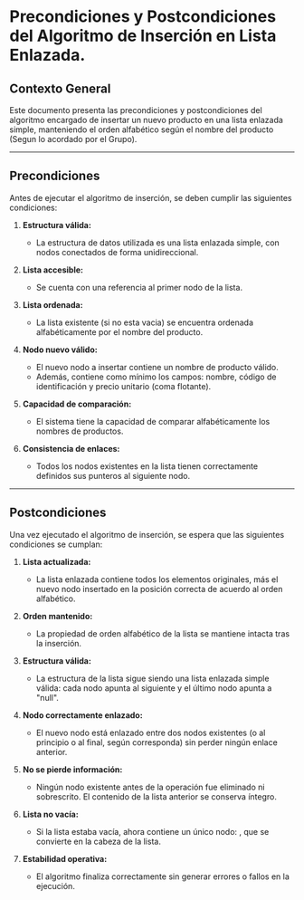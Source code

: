 # Precondiciones y Postcondiciones del Algoritmo de Inserción en Lista Enlazada.

## Contexto General
Este documento presenta las precondiciones y postcondiciones del algoritmo encargado de insertar un nuevo producto en una lista enlazada simple, manteniendo el orden alfabético según el nombre del producto (Segun lo acordado por el Grupo). 

---

## Precondiciones
Antes de ejecutar el algoritmo de inserción, se deben cumplir las siguientes condiciones:

1. **Estructura válida:**
   - La estructura de datos utilizada es una lista enlazada simple, con nodos conectados de forma unidireccional.

2. **Lista accesible:**
   - Se cuenta con una referencia al primer nodo de la lista.

3. **Lista ordenada:**
   - La lista existente (si no esta vacia) se encuentra ordenada alfabéticamente por el nombre del producto.

4. **Nodo nuevo válido:**
   - El nuevo nodo  a insertar contiene un nombre de producto válido.
   - Además, contiene como mínimo los campos: nombre, código de identificación y precio unitario (coma flotante).

5. **Capacidad de comparación:**
   - El sistema tiene la capacidad de comparar alfabéticamente los nombres de productos.

6. **Consistencia de enlaces:**
   - Todos los nodos existentes en la lista tienen correctamente definidos sus punteros al siguiente nodo.
---

## Postcondiciones
Una vez ejecutado el algoritmo de inserción, se espera que las siguientes condiciones se cumplan:

1. **Lista actualizada:**
   - La lista enlazada contiene todos los elementos originales, más el nuevo nodo  insertado en la posición correcta de acuerdo al orden alfabético.

2. **Orden mantenido:**
   - La propiedad de orden alfabético de la lista se mantiene intacta tras la inserción.

3. **Estructura válida:**
   - La estructura de la lista sigue siendo una lista enlazada simple válida: cada nodo apunta al siguiente y el último nodo apunta a "null".

4. **Nodo correctamente enlazado:**
   - El nuevo nodo  está enlazado entre dos nodos existentes (o al principio o al final, según corresponda) sin perder ningún enlace anterior.

5. **No se pierde información:**
   - Ningún nodo existente antes de la operación fue eliminado ni sobrescrito. El contenido de la lista anterior se conserva íntegro.

6. **Lista no vacía:**
   - Si la lista estaba vacía, ahora contiene un único nodo: , que se convierte en la cabeza de la lista.

7. **Estabilidad operativa:**
   - El algoritmo finaliza correctamente sin generar errores o fallos en la ejecución.
